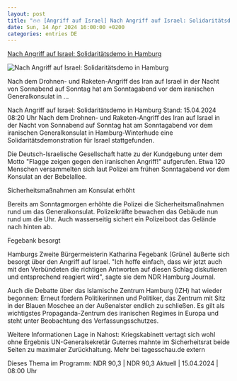 ```yaml
---
layout: post
title: "🔥🔥 [Angriff auf Israel] Nach Angriff auf Israel: Solidaritätsdemo in Hamburg"
date: Sun, 14 Apr 2024 16:00:00 +0200
categories: entries DE
---
```

[Nach Angriff auf Israel: Solidaritätsdemo in Hamburg](https://www.ndr.de/nachrichten/hamburg/Nach-Angriff-auf-Israel-Solidaritaetsdemo-in-Hamburg,konsulat212.html)

![Nach Angriff auf Israel: Solidaritätsdemo in Hamburg](https://www.ndr.de/nachrichten/hamburg/demonstration1196_v-contentxl.jpg)

Nach dem Drohnen- und Raketen-Angriff des Iran auf Israel in der Nacht von Sonnabend auf Sonntag hat am Sonntagabend vor dem iranischen Generalkonsulat in ...

Nach Angriff auf Israel: Solidaritätsdemo in Hamburg Stand: 15.04.2024 08:20 Uhr Nach dem Drohnen- und Raketen-Angriff des Iran auf Israel in der Nacht von Sonnabend auf Sonntag hat am Sonntagabend vor dem iranischen Generalkonsulat in Hamburg-Winterhude eine Solidaritätsdemonstration für Israel stattgefunden.

Die Deutsch-Israelische Gesellschaft hatte zu der Kundgebung unter dem Motto "Flagge zeigen gegen den iranischen Angriff!" aufgerufen. Etwa 120 Menschen versammelten sich laut Polizei am frühen Sonntagabend vor dem Konsulat an der Bebelallee.

Sicherheitsmaßnahmen am Konsulat erhöht

Bereits am Sonntagmorgen erhöhte die Polizei die Sicherheitsmaßnahmen rund um das Generalkonsulat. Polizeikräfte bewachen das Gebäude nun rund um die Uhr. Auch wasserseitig sichert ein Polizeiboot das Gelände nach hinten ab.

Fegebank besorgt

Hamburgs Zweite Bürgermeisterin Katharina Fegebank (Grüne) äußerte sich besorgt über den Angriff auf Israel. "Ich hoffe einfach, dass wir jetzt auch mit den Verbündeten die richtigen Antworten auf diesen Schlag diskutieren und entsprechend reagiert wird", sagte sie dem NDR Hamburg Journal.

Auch die Debatte über das Islamische Zentrum Hamburg (IZH) hat wieder begonnen: Erneut fordern Politikerinnen und Politiker, das Zentrum mit Sitz in der Blauen Moschee an der Außenalster endlich zu schließen. Es gilt als wichtigstes Propaganda-Zentrum des iranischen Regimes in Europa und steht unter Beobachtung des Verfassungsschutzes.



Weitere Informationen Lage in Nahost: Kriegskabinett vertagt sich wohl ohne Ergebnis UN-Generalsekretär Guterres mahnte im Sicherheitsrat beide Seiten zu maximaler Zurückhaltung. Mehr bei tagesschau.de extern

Dieses Thema im Programm: NDR 90,3 | NDR 90,3 Aktuell | 15.04.2024 | 08:00 Uhr


